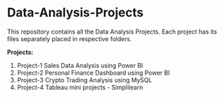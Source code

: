 # Data-Analysis-Projects
This repository contains all the Data Analysis Projects. Each project has its files separately placed in respective folders.<br>

<b>Projects:</b><br>
1. Project-1 Sales Data Analysis using Power BI <br>
2. Project-2 Personal Finance Dashboard using Power BI <br>
3. Project-3 Crypto Trading Analysis using MySQL <br>
4. Project-4 Tableau mini projects - Simplilearn <br>
